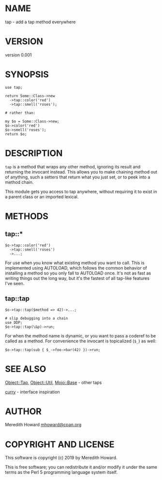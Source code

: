 # NAME

tap - add a tap method everywhere

# VERSION

version 0.001

# SYNOPSIS

    use tap;

    return Some::Class->new
      ->tap::color('red')
      ->tap::smell('roses');

    # rather than:

    my $o = Some::Class->new;
    $o->color('red')
    $o->smell('roses');
    return $o;

# DESCRIPTION

`tap` is a method that wraps any other method, ignoring its result and
returning the invocant instead.  This allows you to make chaining method out of
anything, such a setters that return what you just set, or to peek into
a method chain.

This module gets you access to tap anywhere, without requiring it to exist in
a parent class or an imported lexical.

# METHODS

## tap::\*

    $o->tap::color('red')
      ->tap::smell('roses')
      ->...;

For use when you know what existing method you want to call.  This is
implemented using AUTOLOAD, which follows the common behavior of installing
a method so you only fall to AUTOLOAD once.  It's not as fast as writing things
out the long way, but it's the fastest of all tap-like features I've seen.

## tap::tap

    $o->tap::tap($method => 42)->...;

    # slip debugging into a chain
    use DDP;
    $o->tap::tap(\&p)->run;

For when the method name is dynamic, or you want to pass a coderef to be called
as a method.  For convenience the invocant is topicalized (`$_`) as well:

    $o->tap::tap(sub { $_->foo->bar(42) })->run;

# SEE ALSO

[Object::Tap](https://metacpan.org/pod/Object::Tap), [Object::Util](https://metacpan.org/pod/Object::Util), [Mojo::Base](https://metacpan.org/pod/Mojo::Base) - other taps

[curry](https://metacpan.org/pod/curry) - interface inspiration

# AUTHOR

Meredith Howard <mhoward@cpan.org>

# COPYRIGHT AND LICENSE

This software is copyright (c) 2019 by Meredith Howard.

This is free software; you can redistribute it and/or modify it under
the same terms as the Perl 5 programming language system itself.
